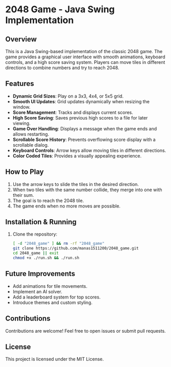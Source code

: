 # 2048 Game - Java Swing Implementation

## Overview
This is a Java Swing-based implementation of the classic 2048 game. The game provides a graphical user interface with smooth animations, keyboard controls, and a high score saving system. Players can move tiles in different directions to combine numbers and try to reach 2048.

## Features
- **Dynamic Grid Sizes**: Play on a 3x3, 4x4, or 5x5 grid.
- **Smooth UI Updates**: Grid updates dynamically when resizing the window.
- **Score Management**: Tracks and displays current scores.
- **High Score Saving**: Saves previous high scores to a file for later viewing.
- **Game Over Handling**: Displays a message when the game ends and allows restarting.
- **Scrollable Score History**: Prevents overflowing score display with a scrollable dialog.
- **Keyboard Controls**: Arrow keys allow moving tiles in different directions.
- **Color Coded Tiles**: Provides a visually appealing experience.

## How to Play
1. Use the arrow keys to slide the tiles in the desired direction.
2. When two tiles with the same number collide, they merge into one with their sum.
3. The goal is to reach the 2048 tile.
4. The game ends when no more moves are possible.

## Installation & Running
1. Clone the repository:
   ```sh
   [ -d "2048_game" ] && rm -rf "2048_game"
   git clone https://github.com/manas1511200/2048_game.git
   cd 2048_game || exit
   chmod +x ./run.sh && ./run.sh
    ```

## Future Improvements
- Add animations for tile movements.
- Implement an AI solver.
- Add a leaderboard system for top scores.
- Introduce themes and custom styling.

## Contributions
Contributions are welcome! Feel free to open issues or submit pull requests.

## License
This project is licensed under the MIT License.

